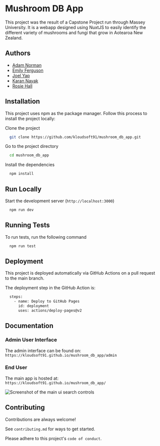 # Mushroom DB App

This project was the result of a Capstone Project run through Massey University. It is a webapp designed using NuxtJS to easily identify the different variety of mushrooms and fungi that grow in Aotearoa New Zealand.


## Authors

- [Adam Norman](https://github.com/AdamN2424)
- [Emily Ferguson](https://github.com/EmilyClare4)
- [Joel Yap](https://github.com/joel-yap)
- [Karan Nayak](https://github.com/kloudsoft91)
- [Rosie Hall](https://github.com/DiscountHomebrand)


## Installation

This project uses npm as the package manager. Follow this process to install the project locally:

Clone the project
```bash
  git clone https://github.com/kloudsoft91/mushroom_db_app.git
```

Go to the project directory
```bash
  cd mushroom_db_app
```

Install the dependencies
```bash
  npm install
```


## Run Locally

Start the development server (`http://localhost:3000`)
```bash
  npm run dev
```


## Running Tests

To run tests, run the following command
```bash
  npm run test
```


## Deployment

This project is deployed automatically via GitHub Actions on a pull request to the main branch.

The deployment step in the GitHub Action is:
```bash
  steps:
    - name: Deploy to GitHub Pages
      id: deployment
      uses: actions/deploy-pages@v2
```


## Documentation

### Admin User Interface

The admin interface can be found on: `https://kloudsoft91.github.io/mushroom_db_app/admin`



### End User

The main app is hosted at: `https://kloudsoft91.github.io/mushroom_db_app/`

![Screenshot of the main ui search controls](assets/images/ui_main_sesarch.png?raw=true "Main Search UI")


## Contributing

Contributions are always welcome!

See `contributing.md` for ways to get started.

Please adhere to this project's `code of conduct`.